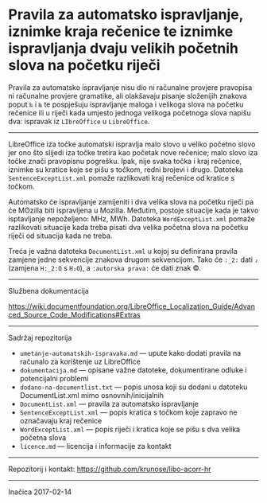 # Pravila za automatsko ispravljanje, iznimke kraja rečenice te iznimke ispravljanja dvaju velikih početnih slova na početku riječi

Pravila za automatsko ispravljanje nisu dio ni računalne provjere pravopisa ni računalne provjere gramatike, ali olakšavaju pisanje složenijih znakova poput `‰` i `‱` te pospješuju ispravljanje maloga i velikoga slova na početku rečenice ili u riječi kada umjesto jednoga velikoga početnoga slova napišu dva: ispravak iz `LIbreOffice` u `LibreOffice`.

---

LibreOffice iza točke automatski ispravlja malo slovo u veliko početno slovo jer ono što slijedi iza točke tretira kao početak nove rečenice; malo slovo iza točke znači pravopisnu pogrešku. Ipak, nije svaka točka i kraj rečenice, iznimke su kratice koje se pišu s točkom, redni brojevi i drugo. Datoteka `SentenceExceptList.xml` pomaže razlikovati kraj rečenice od kratice s točkom.

Automatsko će ispravljanje zamijeniti i dva velika slova na početku riječi pa će MOzilla biti ispravljena u Mozilla. Međutim, postoje situacije kada je takvo isptavljanje nepoželjeno: MHz, MWh. Datoteka `WordExceptList.xml` pomaže razlikovati situacije kada treba pisati dva velika početna slova na početku riječi od situacija kada ne treba.

Treća je važna datoteka `DocumentList.xml` u kojoj su definirana pravila zamjene jedne sekvencije znakova drugom sekvencijom. Tako će `:_2:` dati `₂` (zamjena `H:_2:O` s `H₂O`), a `:autorska prava:` će dati znak ©.

---

Službena dokumentacija

https://wiki.documentfoundation.org/LibreOffice_Localization_Guide/Advanced_Source_Code_Modifications#Extras

---

Sadržaj repozitorija

* `umetanje-automatskih-ispravaka.md` &mdash; upute kako dodati pravila na računalo za korištenje uz LibreOffice
* `dokumentacija.md` &mdash; opisane važne datoteke, dokumentirane odluke i potencijalni problemi
* `dodano-na-documentlist.txt` &mdash; popis unosa koji su dodani u datoteku DocumentList.xml mimo osnovnih/inicijalnih
* `DocumentList.xml` &mdash; pravila za automatsko ispravljanje
* `SentenceExceptList.xml` &mdash; popis kratica s točkom koje zapravo ne označavaju kraj rečenice
* `WordExceptList.xml` &mdash; popis riječi i kratica koje se pišu s dva velika početna slova
* `licence.md` &mdash; licencija i informacije za kontakt

---

Repozitorij i kontakt: https://github.com/krunose/libo-acorr-hr

---

Inačica 2017-02-14
